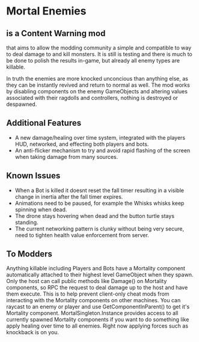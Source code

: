 #   Mortal Enemies
## is a Content Warning mod
that aims to allow the modding community a simple and compatible to way to deal damage to and kill monsters. It is still is testing and there is much to be done to polish the results in-game, but already all enemy types are killable.

In truth the enemies are more knocked unconcious than anything else, as they can be instantly revived and return to normal as well. The mod works by disabling components on the enemy GameObjects and altering values associated with their ragdolls and controllers, nothing is destroyed or despawned.

## Additional Features
- A new damage/healing over time system, integrated with the players HUD, networked, and effecting both players and bots.
- An anti-flicker mechanism to try and avoid rapid flashing of the screen when taking damage from many sources.

## Known Issues
- When a Bot is killed it doesnt reset the fall timer resulting in a visible change in inertia after the fall timer expires.
- Animations need to be paused, for example the Whisks whisks keep spinning when dead.
- The drone stays hovering when dead and the button turtle stays standing.
- The current networking pattern is clunky without being very secure, need to tighten health value enforcement from server.

## To Modders
Anything killable including Players and Bots have a Mortality component automatically attached to their highest level GameObject when they spawn.
Only the host can call public methods like Damage() on Mortality components, so RPC the request to deal damage up to the host and have them execute. This is to help prevent client-only cheat mods from interacting with the Mortality components on other machines.
You can raycast to an enemy or player and use GetComponentInParent<Mortality>() to get it's Mortality component. MortalSingleton.Instance provides access to all currently spawned Mortality components if you want to do something like apply healing over time to all enemies.
Right now applying forces such as knockback is on you.